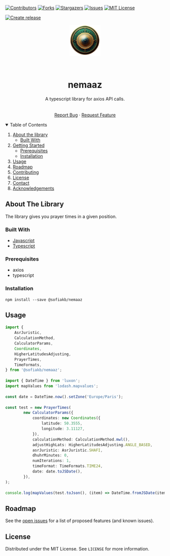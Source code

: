 [![Contributors][contributors-shield]][contributors-url]
[![Forks][forks-shield]][forks-url]
[![Stargazers][stars-shield]][stars-url]
[![Issues][issues-shield]][issues-url]
[![MIT License][license-shield]][license-url]

[comment]: <> ([![LinkedIn][linkedin-shield]][linkedin-url])

[![Create release](https://github.com/sofiakb/nemaaz/actions/workflows/create_release.yml/badge.svg)](https://github.com/sofiakb/nemaaz/actions/workflows/create_release.yml)



<!-- PROJECT LOGO -->

<p align="center">
  <img height="100px" src="./assets/images/logo.png">
</p>

<br />
<p align="center">

  <h1 align="center">nemaaz</h1>

  <p align="center">
      A typescript library for axios API calls.
      <br />
      <!--<a href="https://github.com/sofiakb/nemaaz"><strong>Explore the docs »</strong></a>-->
      <br />
      <br />
      <a href="https://github.com/sofiakb/nemaaz/issues">Report Bug</a>
      ·
      <a href="https://github.com/sofiakb/nemaaz/issues">Request Feature</a>
  </p>

</p>



<!-- TABLE OF CONTENTS -->
<details open="open">
  <summary>Table of Contents</summary>
  <ol>
    <li>
      <a href="#about-the-project">About the library</a>
      <ul>
        <li><a href="#built-with">Built With</a></li>
      </ul>
    </li>
    <li>
      <a href="#getting-started">Getting Started</a>
      <ul>
        <li><a href="#prerequisites">Prerequisites</a></li>
        <li><a href="#installation">Installation</a></li>
      </ul>
    </li>
    <li><a href="#usage">Usage</a></li>
    <li><a href="#roadmap">Roadmap</a></li>
    <li><a href="#contributing">Contributing</a></li>
    <li><a href="#license">License</a></li>
    <li><a href="#contact">Contact</a></li>
    <li><a href="#acknowledgements">Acknowledgements</a></li>
  </ol>
</details>



<!-- ABOUT THE PROJECT -->

## About The Library

The library gives you prayer times in a given position.

### Built With

* [Javascript](https://developer.mozilla.org/fr/docs/Web/JavaScript)
* [Typescript](https://www.typescriptlang.org/)

<!-- GETTING STARTED -->

### Prerequisites

- axios
- typescript

### Installation

```shell
npm install --save @sofiakb/nemaaz
```

<!-- USAGE EXAMPLES -->

## Usage

```typescript
import {
	AsrJuristic,
	CalculationMethod,
	CalculatorParams,
	Coordinates,
	HigherLatitudesAdjusting,
	PrayerTimes,
	TimeFormats,
} from '@sofiakb/nemaaz';

import { DateTime } from 'luxon';
import mapValues from 'lodash.mapvalues';

const date = DateTime.now().setZone('Europe/Paris');

const test = new PrayerTimes(
		new CalculatorParams({
			coordinates: new Coordinates({
				latitude: 50.3555,
				longitude: 3.11127,
			}),
			calculationMethod: CalculationMethod.mwl(),
			adjustHighLats: HigherLatitudesAdjusting.ANGLE_BASED,
			asrJuristic: AsrJuristic.SHAFI,
			dhuhrMinutes: 0,
			numIterations: 1,
			timeFormat: TimeFormats.TIME24,
			date: date.toJSDate(),
		}),
);

console.log(mapValues(test.toJson(), (item) => DateTime.fromJSDate(item, { zone: 'Europe/Paris' }).toString()));
```

<!-- ROADMAP -->

## Roadmap

See the [open issues](https://github.com/sofiakb/nemaaz/issues) for a list of proposed features (and known issues).


<!-- LICENSE -->

## License

Distributed under the MIT License. See `LICENSE` for more information.




<!-- MARKDOWN LINKS & IMAGES -->
<!-- https://www.markdownguide.org/basic-syntax/#reference-style-links -->

[contributors-shield]: https://img.shields.io/github/contributors/sofiakb/nemaaz.svg?style=for-the-badge

[contributors-url]: https://github.com/sofiakb/nemaaz/graphs/contributors

[forks-shield]: https://img.shields.io/github/forks/sofiakb/nemaaz.svg?style=for-the-badge

[forks-url]: https://github.com/sofiakb/nemaaz/network/members

[stars-shield]: https://img.shields.io/github/stars/sofiakb/nemaaz.svg?style=for-the-badge

[stars-url]: https://github.com/sofiakb/nemaaz/stargazers

[issues-shield]: https://img.shields.io/github/issues/sofiakb/nemaaz.svg?style=for-the-badge

[issues-url]: https://github.com/sofiakb/nemaaz/issues

[license-shield]: https://img.shields.io/github/license/sofiakb/nemaaz.svg?style=for-the-badge

[license-url]: https://github.com/sofiakb/nemaaz/blob/main/LICENSE

[linkedin-shield]: https://img.shields.io/badge/-LinkedIn-black.svg?style=for-the-badge&logo=linkedin&colorB=555

[linkedin-url]: https://www.linkedin.com/in/sofiane-akbly/